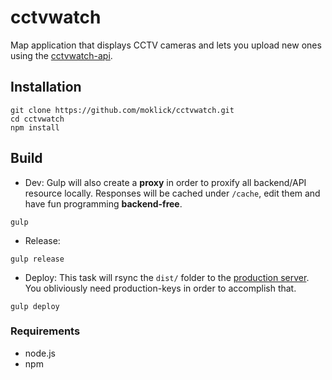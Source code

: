 # cctvwatch

Map application that displays CCTV cameras and lets you upload new ones using the [cctvwatch-api](https://github.com/moklick/cctvwatch-api). 

## Installation 
``` 
git clone https://github.com/moklick/cctvwatch.git
cd cctvwatch
npm install
```

## Build
- Dev:
Gulp will also create a **proxy** in order to proxify all backend/API resource locally. 
Responses will be cached under ```/cache```, edit them and have fun programming **backend-free**.
``` 
gulp
```

- Release:
``` 
gulp release
```

- Deploy:
This task will rsync the ```dist/``` folder to the [production server](http://cctv.antares.uberspace.de/).
You obliviously need production-keys in order to accomplish that.
``` 
gulp deploy
```

### Requirements
*	node.js
*	npm
